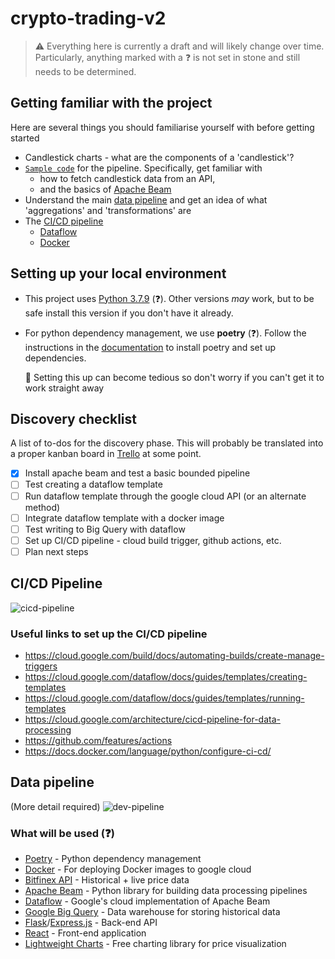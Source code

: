 # crypto-trading-v2

> :warning: Everything here is currently a draft and will likely change over time. Particularly, anything marked with a :question: is not set in stone and still needs to be determined.

## Getting familiar with the project
Here are several things you should familiarise yourself with before getting started
- Candlestick charts - what are the components of a 'candlestick'?
- [`Sample code`](sample/1.basic_pipeline.py) for the pipeline. Specifically, get familiar with
    - how to fetch candlestick data from an API,
    - and the basics of [Apache Beam](https://beam.apache.org/)
- Understand the main [data pipeline](#data-pipeline) and get an idea of what 'aggregations' and 'transformations' are
- The [CI/CD pipeline](#cicd-pipeline)
    - [Dataflow](https://cloud.google.com/dataflow)
    - [Docker](https://www.docker.com/)

## Setting up your local environment
- This project uses [Python 3.7.9](https://www.python.org/downloads/release/python-379/) (:question:). Other versions _may_ work, but to be safe install this version if you don't have it already.
- For python dependency management, we use __poetry__ (:question:). Follow the instructions in the [documentation](https://python-poetry.org/docs/) to install poetry and set up dependencies.

    :poop: Setting this up can become tedious so don't worry if you can't get it to work straight away

## Discovery checklist
A list of to-dos for the discovery phase. This will probably be translated into a proper kanban board in [Trello](https://trello.com/en) at some point.
- [x] Install apache beam and test a basic bounded pipeline
- [ ] Test creating a dataflow template
- [ ] Run dataflow template through the google cloud API (or an alternate method)
- [ ] Integrate dataflow template with a docker image
- [ ] Test writing to Big Query with dataflow
- [ ] Set up CI/CD pipeline - cloud build trigger, github actions, etc.
- [ ] Plan next steps

## CI/CD Pipeline
![cicd-pipeline](https://user-images.githubusercontent.com/62131073/209456282-58095250-762a-4fcf-a463-d2f5f827622f.jpg)

### Useful links to set up the CI/CD pipeline
- https://cloud.google.com/build/docs/automating-builds/create-manage-triggers
- https://cloud.google.com/dataflow/docs/guides/templates/creating-templates
- https://cloud.google.com/dataflow/docs/guides/templates/running-templates
- https://cloud.google.com/architecture/cicd-pipeline-for-data-processing
- https://github.com/features/actions
- https://docs.docker.com/language/python/configure-ci-cd/

## Data pipeline
(More detail required)
![dev-pipeline](https://user-images.githubusercontent.com/62131073/208803067-e54705c0-bcc2-4d34-8cfd-f885aa33c42b.jpg)

### What will be used (:question:)
- [Poetry](https://python-poetry.org/) - Python dependency management
- [Docker](https://www.docker.com/) - For deploying Docker images to google cloud
- [Bitfinex API](https://docs.bitfinex.com/docs) - Historical + live price data
- [Apache Beam](https://beam.apache.org/) - Python library for building data processing pipelines
- [Dataflow](https://cloud.google.com/dataflow) - Google's cloud implementation of Apache Beam
- [Google Big Query](https://cloud.google.com/bigquery) - Data warehouse for storing historical data
- [Flask](https://flask.palletsprojects.com/en/2.2.x/)/[Express.js](https://expressjs.com/) - Back-end API
- [React](https://reactjs.org/) - Front-end application
- [Lightweight Charts](https://github.com/tradingview/lightweight-charts) - Free charting library for price visualization